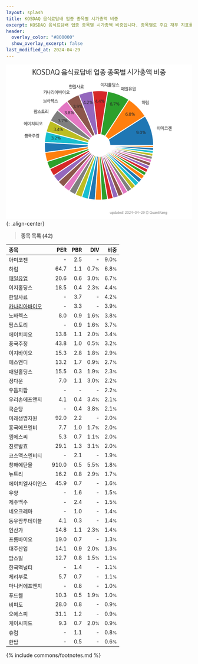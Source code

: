 ```yaml
---
layout: splash
title: KOSDAQ 음식료담배 업종 종목별 시가총액 비중
excerpt: KOSDAQ 음식료담배 업종 종목별 시가총액 비중입니다. 종목별로 주요 재무 지표를 함께 표시합니다.
header:
  overlay_color: "#800000"
  show_overlay_excerpt: false
last_modified_at: 2024-04-29
---
```



![KOSDAQ 음식료담배 업종 종목별 시가총액 비중](/stats/sector/images/kosdaq_업종_음식료담배_종목.png){: .align-center}


> **종목 목록 (42)**<a id="list"></a>

| **종목** | **PER** | **PBR** | **DIV** | **비중** |
| :------- | ------: | ------: | ------: | -------: |
| 아미코젠 | - | 2.5 | - | 9.0<small>%</small> |
| 하림 | 64.7 | 1.1 | 0.7<small>%</small> | 6.8<small>%</small> |
| [매일유업](/267980/) | 20.6 | 0.6 | 3.0<small>%</small> | 6.7<small>%</small> |
| 이지홀딩스 | 18.5 | 0.4 | 2.3<small>%</small> | 4.4<small>%</small> |
| 한일사료 | - | 3.7 | - | 4.2<small>%</small> |
| [카나리아바이오](/016790/) | - | 3.3 | - | 3.9<small>%</small> |
| 노바렉스 | 8.0 | 0.9 | 1.6<small>%</small> | 3.8<small>%</small> |
| 팜스토리 | - | 0.9 | 1.6<small>%</small> | 3.7<small>%</small> |
| 에이치피오 | 13.8 | 1.1 | 2.0<small>%</small> | 3.4<small>%</small> |
| 풍국주정 | 43.8 | 1.0 | 0.5<small>%</small> | 3.2<small>%</small> |
| 이지바이오 | 15.3 | 2.8 | 1.8<small>%</small> | 2.9<small>%</small> |
| 에스앤디 | 13.2 | 1.7 | 0.9<small>%</small> | 2.7<small>%</small> |
| 매일홀딩스 | 15.5 | 0.3 | 1.9<small>%</small> | 2.3<small>%</small> |
| 정다운 | 7.0 | 1.1 | 3.0<small>%</small> | 2.2<small>%</small> |
| 우듬지팜 | - | - | - | 2.2<small>%</small> |
| 우리손에프앤지 | 4.1 | 0.4 | 3.4<small>%</small> | 2.1<small>%</small> |
| 국순당 | - | 0.4 | 3.8<small>%</small> | 2.1<small>%</small> |
| 미래생명자원 | 92.0 | 2.2 | - | 2.0<small>%</small> |
| 흥국에프엔비 | 7.7 | 1.0 | 1.7<small>%</small> | 2.0<small>%</small> |
| 엠에스씨 | 5.3 | 0.7 | 1.1<small>%</small> | 2.0<small>%</small> |
| 진로발효 | 29.1 | 1.3 | 3.1<small>%</small> | 2.0<small>%</small> |
| 코스맥스엔비티 | - | 2.1 | - | 1.9<small>%</small> |
| 창해에탄올 | 910.0 | 0.5 | 5.5<small>%</small> | 1.8<small>%</small> |
| 뉴트리 | 16.2 | 0.8 | 2.9<small>%</small> | 1.7<small>%</small> |
| 에이치엘사이언스 | 45.9 | 0.7 | - | 1.6<small>%</small> |
| 우양 | - | 1.6 | - | 1.5<small>%</small> |
| 제주맥주 | - | 2.4 | - | 1.5<small>%</small> |
| 네오크레마 | - | 1.0 | - | 1.4<small>%</small> |
| 동우팜투테이블 | 4.1 | 0.3 | - | 1.4<small>%</small> |
| 인산가 | 14.8 | 1.1 | 2.3<small>%</small> | 1.4<small>%</small> |
| 프롬바이오 | 19.0 | 0.7 | - | 1.3<small>%</small> |
| 대주산업 | 14.1 | 0.9 | 2.0<small>%</small> | 1.3<small>%</small> |
| 팜스빌 | 12.7 | 0.8 | 1.5<small>%</small> | 1.1<small>%</small> |
| 한국맥널티 | - | 1.4 | - | 1.1<small>%</small> |
| 체리부로 | 5.7 | 0.7 | - | 1.1<small>%</small> |
| 마니커에프앤지 | - | 0.8 | - | 1.0<small>%</small> |
| 푸드웰 | 10.3 | 0.5 | 1.9<small>%</small> | 1.0<small>%</small> |
| 비피도 | 28.0 | 0.8 | - | 0.9<small>%</small> |
| 오에스피 | 31.1 | 1.2 | - | 0.9<small>%</small> |
| 케이씨피드 | 9.3 | 0.7 | 2.0<small>%</small> | 0.9<small>%</small> |
| 휴럼 | - | 1.1 | - | 0.8<small>%</small> |
| 한탑 | - | 0.5 | - | 0.6<small>%</small> |

{% include commons/footnotes.md %}
